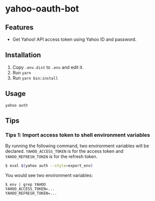 # yahoo-oauth-bot

## Features

* Get Yahoo! API access token using Yahoo ID and password.

## Installation

1. Copy `.env.dist` to `.env` and edit it.
2. Run `yarn`
3. Run `yarn bin:install`


## Usage

```
yahoo auth
```

## Tips

### Tips 1: Import access token to shell environment variables

By running the following command, two environment variables will be declared.
`YAHOO_ACCESS_TOKEN` is for the access token and `YAHOO_REFRESH_TOKEN` is for the refresh token.

```bash
$ eval $(yahoo auth --style=export_env)
```

You would see two environment variables:

```console
$ env | grep YAHOO
YAHOO_ACCESS_TOKEN=...
YAHOO_REFRESH_TOKEN=...
```

